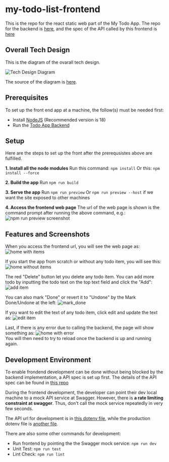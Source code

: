 # my-todo-list-frontend

This is the repo for the react static web part of the My Todo App. The repo for the backend is [here](https://github.com/addisonchan/my-todo-list-backend), and the spec of the API called by this frontend is [here](https://github.com/addisonchan/my-todo-list-service-pact)

## Overall Tech Design

This is the diagram of the ovarall tech design.

![Tech Design Diagram](https://github.com/addisonchan/my-todo-list-service-pact/raw/main/my_todo_app_tech_design.jpg)  

The source of the diagram is [here](https://github.com/addisonchan/my-todo-list-service-pact?tab=readme-ov-file#overall-tech-design).

## Prerequisites

To set up the front end app at a machine, the follow(s) must be needed first:

- Install [NodeJS](https://nodejs.org/en) (Recommended version is 18)
- Run the [Todo App Backend](https://github.com/addisonchan/my-todo-list-backend)

## Setup

Here are the steps to set up the front after the prerequsistes above are fulfilled.

**1. Install all the node modules**
Run this command: `npm install`
Or this: `npm install --force`

**2. Build the app**
Run `npm run build`

**3. Serve the app**
Run `npm run preview`
Or `npm run preview --host` if we want the site exposed to other machines

**4. Access the frontend web page**
The url of the web page is shown is the command prompt after running the above command, e.g.:
![npm run preview screenshot](./screenshots/vite_preview.png)  

## Features and Screenshots

When you access the frontend url, you will see the web page as:
![home with items](./screenshots/home_with_items.png)  

If you start the app from scratch or without any todo item, you will see this:
![home without items](./screenshots/home_without_item.png)  

The red "Delete" button let you delete any todo item. You can add more todo by inputting the todo text on the top text field and click the "Add":
![add item](./screenshots/add_todo.png)  

You can also mark "Done" or revert it to "Undone" by the Mark Done/Undone at the left:
![mark_done](./screenshots/mark_done.png)  

If you want to edit the text of any todo item, click edit and update the text as:
![edit item](./screenshots/edit_todo.png)  

Last, if there is any error due to calling the backend, the page will show something as:
![home with error](./screenshots/home_error.png)  
You will then need to try to reload once the backend is up and running again.

## Development Environment

To enable frondend development can be done without being blocked by the backend implementation, a API spec is set up first. The details of the API spec can be found in [this repo](https://github.com/addisonchan/my-todo-list-service-pact)

During the frontend development, the developer can point their dev local machine to a mock API service at Swagger. However, there is **a rate limiting constraint at swagger**. Thus, don't call the mock service repeatedly in very few seconds.

The API url for development is in [this dotenv file](./.env.development), while the production dotenv file is [another file](./.env.production).

There are also some other commands for development:

- Run frontend by pointing the the Swagger mock service:
`npm run dev`
- Unit Test:
`npm run test`
- Lint Check:
`npm run lint`
